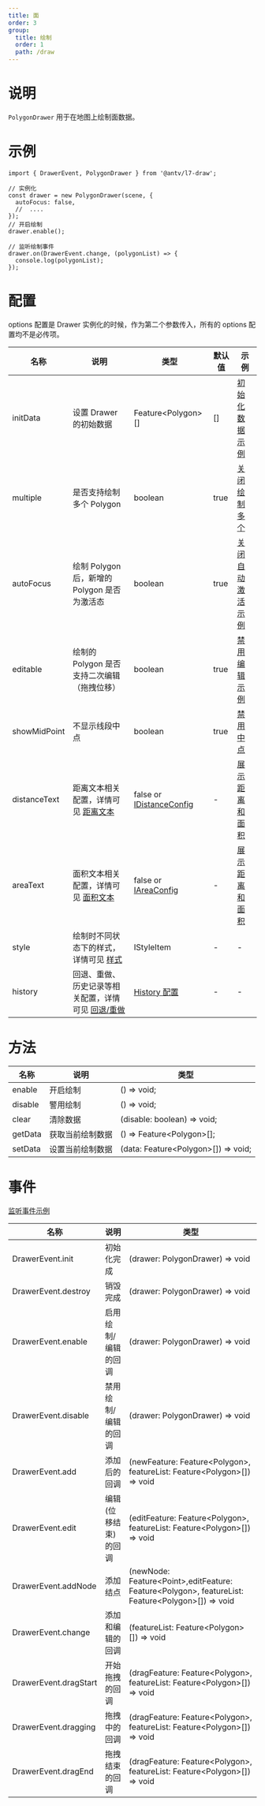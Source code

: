 ```yaml
---
title: 面
order: 3
group:
  title: 绘制
  order: 1
  path: /draw
---
```


# 说明

`PolygonDrawer` 用于在地图上绘制面数据。

# 示例

```tsx | pure
import { DrawerEvent, PolygonDrawer } from '@antv/l7-draw';

// 实例化
const drawer = new PolygonDrawer(scene, {
  autoFocus: false,
  //  ....
});
// 开启绘制
drawer.enable();

// 监听绘制事件
drawer.on(DrawerEvent.change, (polygonList) => {
  console.log(polygonList);
});
```

# 配置

options 配置是 Drawer 实例化的时候，作为第二个参数传入，所有的 options 配置均不是必传项。

| 名称         | 说明                                                                | 类型                                                   | 默认值 | 示例                                            |
| ------------ | ------------------------------------------------------------------- | ------------------------------------------------------ | ------ | ----------------------------------------------- |
| initData     | 设置 Drawer 的初始数据                                              | Feature&lt;Polygon&gt;[]                               | []     | [初始化数据示例](/example/polygon/init-data)    |
| multiple     | 是否支持绘制多个 Polygon                                            | boolean                                                | true   | [关闭绘制多个](/example/polygon/multiple)       |
| autoFocus    | 绘制 Polygon 后，新增的 Polygon 是否为激活态                        | boolean                                                | true   | [关闭自动激活示例](/example/polygon/auto-focus) |
| editable     | 绘制的 Polygon 是否支持二次编辑（拖拽位移）                         | boolean                                                | true   | [禁用编辑示例](/example/polygon/editable)       |
| showMidPoint | 不显示线段中点                                                      | boolean                                                | true   | [禁用中点](/example/polygon/mid-point)          |
| distanceText | 距离文本相关配置，详情可见 [距离文本](/docs/common/distance)        | false or [IDistanceConfig](/docs/common/distance#配置) | -      | [展示距离和面积](/example/polygon/area)         |
| areaText     | 面积文本相关配置，详情可见 [面积文本](/docs/common/area)            | false or [IAreaConfig](/docs/common/area#配置)         | -      | [展示距离和面积](/example/polygon/area)         |
| style        | 绘制时不同状态下的样式，详情可见 [样式](/docs/style)                | IStyleItem                                             | -      | -                                               |
| history      | 回退、重做、历史记录等相关配置，详情可见 [回退/重做](/docs/history) | [History 配置](/docs/history)                          | -      | -                                               |

# 方法

| 名称    | 说明             | 类型                                      |
| ------- | ---------------- | ----------------------------------------- |
| enable  | 开启绘制         | () => void;                               |
| disable | 警用绘制         | () => void;                               |
| clear   | 清除数据         | (disable: boolean) => void;               |
| getData | 获取当前绘制数据 | () => Feature&lt;Polygon&gt;[];           |
| setData | 设置当前绘制数据 | (data: Feature&lt;Polygon&gt;[]) => void; |

# 事件

[监听事件示例](/example/polygon/event)

| 名称                  | 说明                 | 类型                                                                                                               |
| --------------------- | -------------------- | ------------------------------------------------------------------------------------------------------------------ |
| DrawerEvent.init      | 初始化完成           | (drawer: PolygonDrawer) => void                                                                                    |
| DrawerEvent.destroy   | 销毁完成             | (drawer: PolygonDrawer) => void                                                                                    |
| DrawerEvent.enable    | 启用绘制/编辑的回调  | (drawer: PolygonDrawer) => void                                                                                    |
| DrawerEvent.disable   | 禁用绘制/编辑的回调  | (drawer: PolygonDrawer) => void                                                                                    |
| DrawerEvent.add       | 添加后的回调         | (newFeature: Feature&lt;Polygon&gt;, featureList: Feature&lt;Polygon&gt;[]) => void                                |
| DrawerEvent.edit      | 编辑(位移结束)的回调 | (editFeature: Feature&lt;Polygon&gt;, featureList: Feature&lt;Polygon&gt;[]) => void                               |
| DrawerEvent.addNode   | 添加结点             | (newNode: Feature&lt;Point&gt;,editFeature: Feature&lt;Polygon&gt;, featureList: Feature&lt;Polygon&gt;[]) => void |
| DrawerEvent.change    | 添加和编辑的回调     | (featureList: Feature&lt;Polygon&gt;[]) => void                                                                    |
| DrawerEvent.dragStart | 开始拖拽的回调       | (dragFeature: Feature&lt;Polygon&gt;, featureList: Feature&lt;Polygon&gt;[]) => void                               |
| DrawerEvent.dragging  | 拖拽中的回调         | (dragFeature: Feature&lt;Polygon&gt;, featureList: Feature&lt;Polygon&gt;[]) => void                               |
| DrawerEvent.dragEnd   | 拖拽结束的回调       | (dragFeature: Feature&lt;Polygon&gt;, featureList: Feature&lt;Polygon&gt;[]) => void                               |
